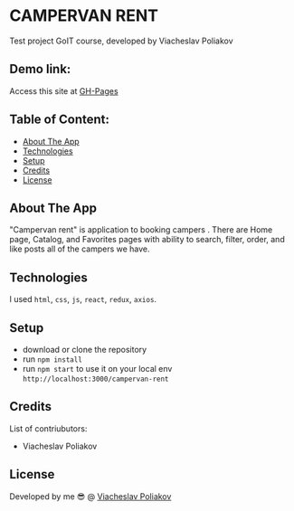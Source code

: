 # CAMPERVAN RENT

Test project GoIT course, developed by Viacheslav Poliakov

## Demo link:

Access this site at [GH-Pages](https://sexfoil.github.io/campervan-rent/catalog)

## Table of Content:

- [About The App](#about-the-app)
- [Technologies](#technologies)
- [Setup](#setup)
- [Credits](#credits)
- [License](#license)

## About The App

"Campervan rent" is application to booking campers . There are Home page,
Catalog, and Favorites pages with ability to search, filter, order, and like
posts all of the campers we have.

## Technologies

I used `html`, `css`, `js`, `react`, `redux`, `axios`.

## Setup

- download or clone the repository
- run `npm install`
- run `npm start` to use it on your local env
  `http://localhost:3000/campervan-rent`

## Credits

List of contriubutors:

- Viacheslav Poliakov

## License

Developed by me 😎 @ [Viacheslav Poliakov](https://github.com/sexfoil)
